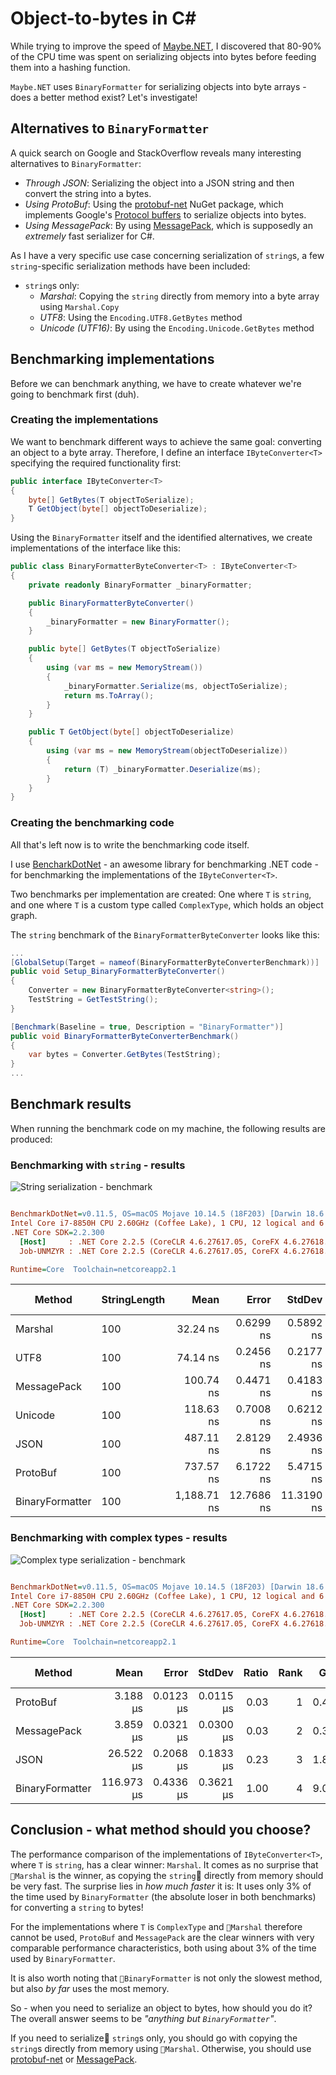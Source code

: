 # Object-to-bytes in C#

While trying to improve the speed of [Maybe.NET](https://github.com/rmc00/Maybe), I discovered that 80-90%
of the CPU time was spent on serializing objects into bytes before feeding them into a hashing function.

`Maybe.NET` uses `BinaryFormatter` for serializing objects into byte arrays - does a better method exist?
Let's investigate!

## Alternatives to `BinaryFormatter`

A quick search on Google and StackOverflow reveals many interesting alternatives to `BinaryFormatter`:

* _Through JSON_: Serializing the object into a JSON string and then convert the string into a bytes.
* _Using ProtoBuf_: Using the [protobuf-net](https://github.com/mgravell/protobuf-net) NuGet package, which implements Google's [Protocol buffers](https://developers.google.com/protocol-buffers/) to serialize objects into bytes.
* _Using MessagePack_: By using [MessagePack](https://github.com/neuecc/MessagePack-CSharp), which is supposedly an _extremely_ fast serializer for C#.

As I have a very specific use case concerning serialization of `string`s, a few `string`-specific serialization methods have been included: 

* `string`s only:
    * _Marshal_: Copying the `string` directly from memory into a byte array using `Marshal.Copy`
    * _UTF8_: Using the `Encoding.UTF8.GetBytes` method
    * _Unicode (UTF16)_: By using the `Encoding.Unicode.GetBytes` method


## Benchmarking implementations

Before we can benchmark anything, we have to create whatever we're going to benchmark first (duh).

### Creating the implementations

We want to benchmark different ways to achieve the same goal: converting an object to a byte array. Therefore, I define an interface `IByteConverter<T>` specifying the required functionality first:

``` csharp
public interface IByteConverter<T>
{
    byte[] GetBytes(T objectToSerialize);
    T GetObject(byte[] objectToDeserialize);
}
```

Using the `BinaryFormatter` itself and the identified alternatives, we create implementations of the interface like this:

``` csharp
public class BinaryFormatterByteConverter<T> : IByteConverter<T>
{
    private readonly BinaryFormatter _binaryFormatter;

    public BinaryFormatterByteConverter()
    {
        _binaryFormatter = new BinaryFormatter();
    }

    public byte[] GetBytes(T objectToSerialize)
    {
        using (var ms = new MemoryStream())
        {
            _binaryFormatter.Serialize(ms, objectToSerialize);
            return ms.ToArray();
        }
    }

    public T GetObject(byte[] objectToDeserialize)
    {
        using (var ms = new MemoryStream(objectToDeserialize))
        {
            return (T) _binaryFormatter.Deserialize(ms);
        }
    }
}
```

### Creating the benchmarking code

All that's left now is to write the benchmarking code itself.

I use [BencharkDotNet](https://github.com/dotnet/BenchmarkDotNet) - an awesome library for benchmarking .NET code - for benchmarking the implementations of the `IByteConverter<T>`.

Two benchmarks per implementation are created: One where `T` is `string`, and one where `T` is a custom type called `ComplexType`, which holds an object graph.

The `string` benchmark of the `BinaryFormatterByteConverter` looks like this: 


``` csharp
...
[GlobalSetup(Target = nameof(BinaryFormatterByteConverterBenchmark))]
public void Setup_BinaryFormatterByteConverter()
{
    Converter = new BinaryFormatterByteConverter<string>();
    TestString = GetTestString();
}

[Benchmark(Baseline = true, Description = "BinaryFormatter")]
public void BinaryFormatterByteConverterBenchmark()
{
    var bytes = Converter.GetBytes(TestString);
}
...
```
## Benchmark results

When running the benchmark code on my machine, the following results are produced:

### Benchmarking with `string` - results

![String serialization - benchmark](./results-for-docs/ByteSerialization.Benchmark.StringByteSerializationBenchmark-barplot.png)

``` ini

BenchmarkDotNet=v0.11.5, OS=macOS Mojave 10.14.5 (18F203) [Darwin 18.6.0]
Intel Core i7-8850H CPU 2.60GHz (Coffee Lake), 1 CPU, 12 logical and 6 physical cores
.NET Core SDK=2.2.300
  [Host]     : .NET Core 2.2.5 (CoreCLR 4.6.27617.05, CoreFX 4.6.27618.01), 64bit RyuJIT
  Job-UNMZYR : .NET Core 2.2.5 (CoreCLR 4.6.27617.05, CoreFX 4.6.27618.01), 64bit RyuJIT

Runtime=Core  Toolchain=netcoreapp2.1  

```
|          Method | StringLength |        Mean |      Error |     StdDev | Ratio | Rank |  Gen 0 | Gen 1 | Gen 2 | Allocated |
|---------------- |------------- |------------:|-----------:|-----------:|------:|-----:|-------:|------:|------:|----------:|
|         Marshal |          100 |    32.24 ns |  0.6299 ns |  0.5892 ns |  0.03 |    1 | 0.0474 |     - |     - |     224 B |
|            UTF8 |          100 |    74.14 ns |  0.2456 ns |  0.2177 ns |  0.06 |    2 | 0.0271 |     - |     - |     128 B |
|     MessagePack |          100 |   100.74 ns |  0.4471 ns |  0.4183 ns |  0.08 |    3 | 0.0271 |     - |     - |     128 B |
|         Unicode |          100 |   118.63 ns |  0.7008 ns |  0.6212 ns |  0.10 |    4 | 0.0474 |     - |     - |     224 B |
|            JSON |          100 |   487.11 ns |  2.8129 ns |  2.4936 ns |  0.41 |    5 | 0.3386 |     - |     - |    1600 B |
|        ProtoBuf |          100 |   737.57 ns |  6.1722 ns |  5.4715 ns |  0.62 |    6 | 0.1450 |     - |     - |     688 B |
| BinaryFormatter |          100 | 1,188.71 ns | 12.7686 ns | 11.3190 ns |  1.00 |    7 | 0.6008 |     - |     - |    2840 B |

### Benchmarking with complex types - results
![Complex type serialization - benchmark](./results-for-docs/ByteSerialization.Benchmark.ComplexTypeSerializationBenchmark-barplot.png)

``` ini

BenchmarkDotNet=v0.11.5, OS=macOS Mojave 10.14.5 (18F203) [Darwin 18.6.0]
Intel Core i7-8850H CPU 2.60GHz (Coffee Lake), 1 CPU, 12 logical and 6 physical cores
.NET Core SDK=2.2.300
  [Host]     : .NET Core 2.2.5 (CoreCLR 4.6.27617.05, CoreFX 4.6.27618.01), 64bit RyuJIT
  Job-UNMZYR : .NET Core 2.2.5 (CoreCLR 4.6.27617.05, CoreFX 4.6.27618.01), 64bit RyuJIT

Runtime=Core  Toolchain=netcoreapp2.1  

```
|          Method |       Mean |     Error |    StdDev | Ratio | Rank |  Gen 0 | Gen 1 | Gen 2 | Allocated |
|---------------- |-----------:|----------:|----------:|------:|-----:|-------:|------:|------:|----------:|
|        ProtoBuf |   3.188 μs | 0.0123 μs | 0.0115 μs |  0.03 |    1 | 0.4959 |     - |     - |   2.29 KB |
|     MessagePack |   3.859 μs | 0.0321 μs | 0.0300 μs |  0.03 |    2 | 0.3662 |     - |     - |    1.7 KB |
|            JSON |  26.522 μs | 0.2068 μs | 0.1833 μs |  0.23 |    3 | 1.8616 |     - |     - |   8.66 KB |
| BinaryFormatter | 116.973 μs | 0.4336 μs | 0.3621 μs |  1.00 |    4 | 9.0332 |     - |     - |  41.67 KB |


## Conclusion - what method should you choose?

The performance comparison of the implementations of `IByteConverter<T>`, where `T` is `string`,
 has a clear winner: `Marshal`. It comes as no surprise that `Marshal` is the winner, 
 as copying the `string` directly from memory should be very fast. The surprise lies in _how much faster_ it is: It uses only 3% of the time used by `BinaryFormatter` (the absolute loser in both benchmarks) for converting a `string` to bytes!

For the implementations where `T` is `ComplexType` and `Marshal` therefore cannot be used, `ProtoBuf` and `MessagePack` are the clear winners with very comparable performance characteristics, both using about 3% of the time used by `BinaryFormatter`.

It is also worth noting that `BinaryFormatter` is not only the slowest method, but also _by far_ uses the most memory.

So - when you need to serialize an object to bytes, how should you do it? The overall answer seems to be _"anything but `BinaryFormatter`"_.

If you need to serialize `string`s only, you should go with copying the `string`s directly from memory using `Marshal`. Otherwise, you should use [protobuf-net](https://github.com/mgravell/protobuf-net) or [MessagePack](https://github.com/neuecc/MessagePack-CSharp).
